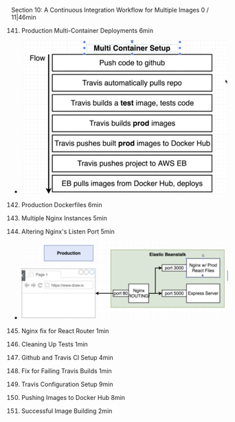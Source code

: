 Section 10: A Continuous Integration Workflow for Multiple Images
0 / 11|46min

141. Production Multi-Container Deployments
6min

- ![](The%20plan%20for%20CI%20workflow.png)

142. Production Dockerfiles
6min

143. Multiple Nginx Instances
5min

144. Altering Nginx's Listen Port
5min

- ![](The%20plan%20for%20the%20prod%20structure.png)

145. Nginx fix for React Router
1min

146. Cleaning Up Tests
1min

147. Github and Travis CI Setup
4min

148. Fix for Failing Travis Builds
1min

149. Travis Configuration Setup
9min

150. Pushing Images to Docker Hub
8min

151. Successful Image Building
2min

